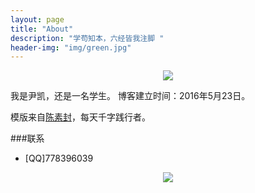 ```yaml
---
layout: page
title: "About"
description: "学苟知本，六经皆我注脚 "
header-img: "img/green.jpg"
---
```



<center>
    <p><img src="http://7xlfkx.com1.z0.glb.clouddn.com/white2.jpg" align="center"></p>
</center>

我是尹凯，还是一名学生。
博客建立时间：2016年5月23日。


模版来自[陈素封](www.cnfeat.com)，每天千字践行者。





###联系
- [QQ]778396039

<center>
    <p><img src="http://i173.photobucket.com/albums/w63/cnfeat/2015-08-29-2_zpsqj7po8eo.png" align="center"></p>
</center>







